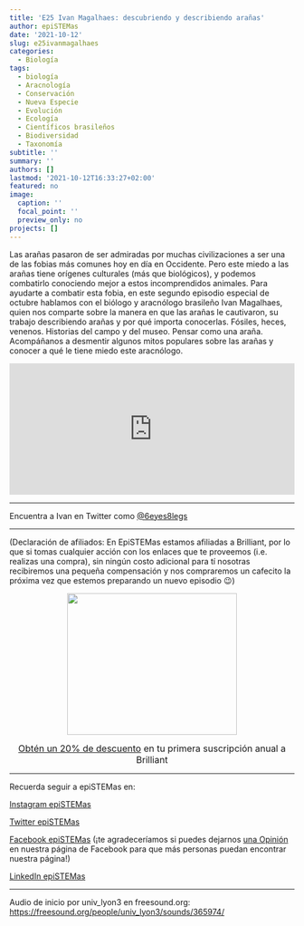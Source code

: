 ```yaml
---
title: 'E25 Ivan Magalhaes: descubriendo y describiendo arañas'
author: epiSTEMas
date: '2021-10-12'
slug: e25ivanmagalhaes
categories:
  - Biología
tags:
  - biología
  - Aracnología
  - Conservación
  - Nueva Especie
  - Evolución
  - Ecología
  - Científicos brasileños
  - Biodiversidad
  - Taxonomía
subtitle: ''
summary: ''
authors: []
lastmod: '2021-10-12T16:33:27+02:00'
featured: no
image:
  caption: ''
  focal_point: ''
  preview_only: no
projects: []
---
```



Las arañas pasaron de ser admiradas por muchas civilizaciones a ser una de las fobias más comunes hoy en día en Occidente. Pero este miedo a las arañas tiene orígenes culturales (más que biológicos), y podemos combatirlo conociendo mejor a estos incomprendidos animales. Para ayudarte a combatir esta fobia, en este segundo episodio especial de octubre hablamos con el biólogo y aracnólogo brasileño Ivan Magalhaes, quien nos comparte sobre la manera en que las arañas le cautivaron, su trabajo describiendo arañas y por qué importa conocerlas. Fósiles, heces, venenos. Historias del campo y del museo. Pensar como una araña. Acompáñanos a desmentir algunos mitos populares sobre las arañas y conocer a qué le tiene miedo este aracnólogo.


<iframe src="https://open.spotify.com/embed/episode/6HjVESjGAPMl8H4ruA7nmT?theme=0" width="100%" height="232" frameBorder="0" allowfullscreen="" allow="autoplay; clipboard-write; encrypted-media; fullscreen; picture-in-picture"></iframe>


- - - - -

Encuentra a Ivan en Twitter como [@6eyes8legs](https://twitter.com/6eyes8legs)

- - - - -

(Declaración de afiliados: En EpiSTEMas estamos afiliadas a Brilliant, por lo que si tomas cualquier acción con los enlaces que te proveemos (i.e. realizas una compra), sin ningún costo adicional para tí nosotras recibiremos una pequeña compensación y nos compraremos un cafecito la próxima vez que estemos preparando un nuevo episodio 😉)

<center>
<a href="https://brilliant.sjv.io/c/2994553/1003364/12858?subId1=epiSTEMas&u=http%3A%2F%2Fbrilliant.org%2Fimpactnetwork%2F%3Firclickid%3D%7Bclickid%7D%26utm_medium%3Daffiliates%26utm_campaign%3D%7Birpid%7D%26utm_source%3D%7Bmp_value1%7D%26utm_content%3D%7Btimestamp%7D_%7Biradtype%7D_%7Biradname%7D%26utm_term%3D%7Bmp_value2%7D" target="_top" id="1003364"><img src="//a.impactradius-go.com/display-ad/12858-1003364" border="0" alt="" width="300" height="250"/></a><img height="0" width="0" src="https://imp.pxf.io/i/2994553/1003364/12858?subId1=epiSTEMas" style="position:absolute;visibility:hidden;" border="1" />


<font size="3"> [Obtén un 20% de descuento](https://brilliant.sjv.io/c/2994553/1003358/12858?subId1=EpiSTEMas&u=http%3A%2F%2Fbrilliant.org%2Fimpactnetwork%2F) en tu primera suscripción anual a Brilliant </font> 
</center>


- - - - -

Recuerda seguir a epiSTEMas en:

[Instagram epiSTEMas](https://www.instagram.com/epistemas/)  

[Twitter epiSTEMas](https://twitter.com/epiSTEMas_Pod)

[Facebook epiSTEMas](https://www.facebook.com/epiSTEMasPod) (¡te agradeceríamos si puedes dejarnos [una Opinión](https://www.facebook.com/epiSTEMasPod/reviews/) en nuestra página de Facebook para que más personas puedan encontrar nuestra página!)

[LinkedIn epiSTEMas](https://www.linkedin.com/company/epistemas-podcast/)

- - - - -

Audio de inicio por univ_lyon3 en freesound.org: https://freesound.org/people/univ_lyon3/sounds/365974/